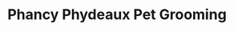 ---
title: "Phancy Phydeaux Pet Grooming"
url: /broken-arrow/phancy-phydeaux-pet-grooming/
shop: Tiersalon
---